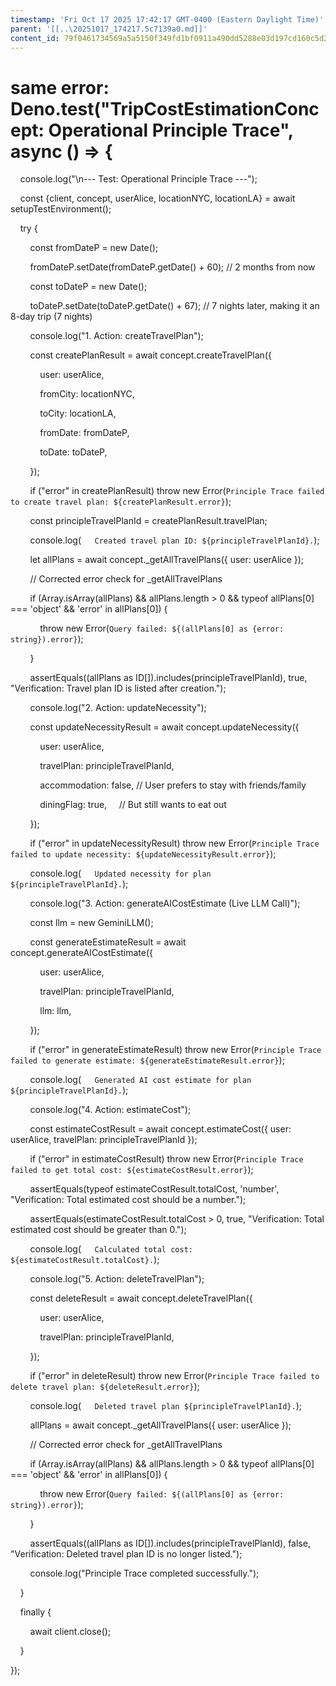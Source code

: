 ```yaml
---
timestamp: 'Fri Oct 17 2025 17:42:17 GMT-0400 (Eastern Daylight Time)'
parent: '[[..\20251017_174217.5c7139a0.md]]'
content_id: 79f0461734569a5a5150f349fd1bf0911a490dd5288e03d197cd160c5d2013f3
---
```


# same error: Deno.test("TripCostEstimationConcept: Operational Principle Trace", async () => {

    console.log("\n--- Test: Operational Principle Trace ---");

    const {client, concept, userAlice, locationNYC, locationLA} = await setupTestEnvironment();

    try {

        const fromDateP = new Date();

        fromDateP.setDate(fromDateP.getDate() + 60); // 2 months from now

        const toDateP = new Date();

        toDateP.setDate(toDateP.getDate() + 67); // 7 nights later, making it an 8-day trip (7 nights)

        console.log("1. Action: createTravelPlan");

        const createPlanResult = await concept.createTravelPlan({

            user: userAlice,

            fromCity: locationNYC,

            toCity: locationLA,

            fromDate: fromDateP,

            toDate: toDateP,

        });

        if ("error" in createPlanResult) throw new Error(`Principle Trace failed to create travel plan: ${createPlanResult.error}`);

        const principleTravelPlanId = createPlanResult.travelPlan;

        console.log(`   Created travel plan ID: ${principleTravelPlanId}.`);

        let allPlans = await concept.\_getAllTravelPlans({ user: userAlice });

        // Corrected error check for \_getAllTravelPlans

        if (Array.isArray(allPlans) && allPlans.length > 0 && typeof allPlans\[0] === 'object' && 'error' in allPlans\[0]) {

            throw new Error(`Query failed: ${(allPlans[0] as {error: string}).error}`);

        }

        assertEquals((allPlans as ID\[]).includes(principleTravelPlanId), true, "Verification: Travel plan ID is listed after creation.");

        console.log("2. Action: updateNecessity");

        const updateNecessityResult = await concept.updateNecessity({

            user: userAlice,

            travelPlan: principleTravelPlanId,

            accommodation: false, // User prefers to stay with friends/family

            diningFlag: true,     // But still wants to eat out

        });

        if ("error" in updateNecessityResult) throw new Error(`Principle Trace failed to update necessity: ${updateNecessityResult.error}`);

        console.log(`   Updated necessity for plan ${principleTravelPlanId}.`);

        console.log("3. Action: generateAICostEstimate (Live LLM Call)");

        const llm = new GeminiLLM();

        const generateEstimateResult = await concept.generateAICostEstimate({

            user: userAlice,

            travelPlan: principleTravelPlanId,

            llm: llm,

        });

        if ("error" in generateEstimateResult) throw new Error(`Principle Trace failed to generate estimate: ${generateEstimateResult.error}`);

        console.log(`   Generated AI cost estimate for plan ${principleTravelPlanId}.`);

        console.log("4. Action: estimateCost");

        const estimateCostResult = await concept.estimateCost({ user: userAlice, travelPlan: principleTravelPlanId });

        if ("error" in estimateCostResult) throw new Error(`Principle Trace failed to get total cost: ${estimateCostResult.error}`);

        assertEquals(typeof estimateCostResult.totalCost, 'number', "Verification: Total estimated cost should be a number.");

        assertEquals(estimateCostResult.totalCost > 0, true, "Verification: Total estimated cost should be greater than 0.");

        console.log(`   Calculated total cost: ${estimateCostResult.totalCost}.`);

        console.log("5. Action: deleteTravelPlan");

        const deleteResult = await concept.deleteTravelPlan({

            user: userAlice,

            travelPlan: principleTravelPlanId,

        });

        if ("error" in deleteResult) throw new Error(`Principle Trace failed to delete travel plan: ${deleteResult.error}`);

        console.log(`   Deleted travel plan ${principleTravelPlanId}.`);

        allPlans = await concept.\_getAllTravelPlans({ user: userAlice });

        // Corrected error check for \_getAllTravelPlans

        if (Array.isArray(allPlans) && allPlans.length > 0 && typeof allPlans\[0] === 'object' && 'error' in allPlans\[0]) {

            throw new Error(`Query failed: ${(allPlans[0] as {error: string}).error}`);

        }

        assertEquals((allPlans as ID\[]).includes(principleTravelPlanId), false, "Verification: Deleted travel plan ID is no longer listed.");

        console.log("Principle Trace completed successfully.");

    }

    finally {

        await client.close();

    }

});
